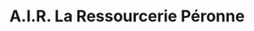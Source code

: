 ---
title: "A.I.R. La Ressourcerie Péronne"
url: /peronne/a-i-r-la-ressourcerie-peronne/
shop: charité
---